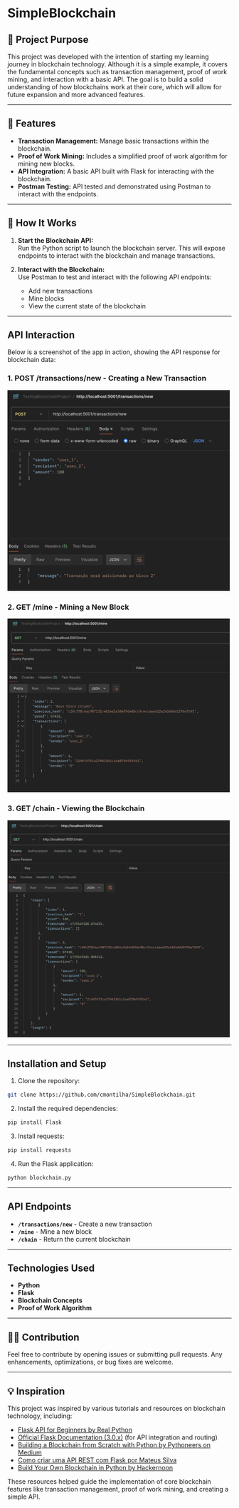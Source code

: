 # SimpleBlockchain

## 🎯 Project Purpose

This project was developed with the intention of starting my learning journey in blockchain technology. Although it is a simple example, it covers the fundamental concepts such as transaction management, proof of work mining, and interaction with a basic API. The goal is to build a solid understanding of how blockchains work at their core, which will allow for future expansion and more advanced features.

---

## 📝 Features

- **Transaction Management:** Manage basic transactions within the blockchain.
- **Proof of Work Mining:** Includes a simplified proof of work algorithm for mining new blocks.
- **API Integration:** A basic API built with Flask for interacting with the blockchain.  
- **Postman Testing:** API tested and demonstrated using Postman to interact with the endpoints.

---

## 🚀 How It Works

1. **Start the Blockchain API:**  
   Run the Python script to launch the blockchain server. This will expose endpoints to interact with the blockchain and manage transactions.
   
2. **Interact with the Blockchain:**  
   Use Postman to test and interact with the following API endpoints:
   - Add new transactions
   - Mine blocks
   - View the current state of the blockchain

---

## API Interaction

Below is a screenshot of the app in action, showing the API response for blockchain data:

### 1. POST /transactions/new - Creating a New Transaction
<img src="./new_transaction.png" alt="Creating a New Transaction" width="500"/>

### 2. GET /mine - Mining a New Block
<img src="./mine_block.png" alt="Mining a New Block" width="500"/>

### 3. GET /chain - Viewing the Blockchain
<img src="./view_blockchain.png" alt="Viewing the Blockchain" width="500"/>

---

## Installation and Setup

1. Clone the repository:
```bash
git clone https://github.com/cmontilha/SimpleBlockchain.git
```
2. Install the required dependencies:
```bash
pip install Flask
```
3. Install requests:
```bash
pip install requests
```
4. Run the Flask application:
  ```bash
  python blockchain.py
  ```
---

## API Endpoints

- **`/transactions/new`** - Create a new transaction
- **`/mine`** - Mine a new block
- **`/chain`** - Return the current blockchain

---

## Technologies Used

- **Python**
- **Flask**
- **Blockchain Concepts**
- **Proof of Work Algorithm**

---

## 👨‍💻 Contribution

Feel free to contribute by opening issues or submitting pull requests. Any enhancements, optimizations, or bug fixes are welcome.

---
## 💡 Inspiration

This project was inspired by various tutorials and resources on blockchain technology, including:
- [Flask API for Beginners by Real Python](https://realpython.com/flask-connexion-rest-api/)
- [Official Flask Documentation (3.0.x)](https://flask.palletsprojects.com/en/3.0.x/) (for API integration and routing)
- [Building a Blockchain from Scratch with Python by Pythoneers on Medium](https://medium.com/pythoneers/building-a-blockchain-from-scratch-with-python-489e7116142e)
- [Como criar uma API REST com Flask por Mateus Silva](https://mateus-dev-me.medium.com/como-criar-uma-api-rest-com-flask-29b6845f1f1c)
- [Build Your Own Blockchain in Python by Hackernoon](https://hackernoon.com/learn-blockchains-by-building-one-117428612f46)


  
These resources helped guide the implementation of core blockchain features like transaction management, proof of work mining, and creating a simple API.


